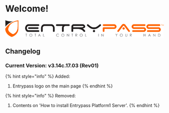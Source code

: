 # Welcome!

![](.gitbook/assets/entrypass_logo.png)

## Changelog

### Current Version: v3.14c.17.03 \(Rev01\)

{% hint style="info" %}
Added:

1. Entrypass logo on the main page
{% endhint %}

{% hint style="info" %}
Removed:

1. Contents on 'How to install Entrypass Platform1 Server'. 
{% endhint %}





